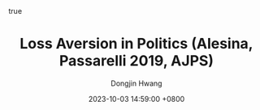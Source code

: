 ---
title: Loss Aversion in Politics (Alesina, Passarelli 2019, AJPS)
author: Dongjin Hwang
date: 2023-10-03 14:59:00 +0800
categories: [논문리뷰, Political Science]
tags: [political science, political economy, electoral competition, bliss points, median voter theorem, loss aversion, behavioral economics, overlapping generations, ajps]
math: true
mermaid: true
toc: true
toc_sticky: true
pin: true
---